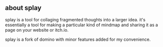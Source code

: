 ## about splay
splay is a tool for collaging fragmented thoughts into a larger idea. 
it's essentially a tool for making a particular kind of mindmap and sharing it
as a page on your website or itch.io. 

splay is a fork of domino with minor features added for my convenience. 
